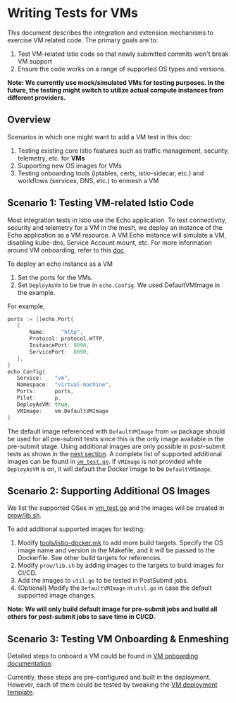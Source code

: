 # Writing Tests for VMs

This document describes the integration and extension mechanisms to exercise VM related code.
The primary goals are to:
1. Test VM-related Istio code so that newly submitted commits won't break VM support
1. Ensure the code works on a range of supported OS types and versions.

**Note: We currently use mock/simulated VMs for testing purposes. In the future, the testing might switch
to utilize actual compute instances from different providers.**

## Overview

Scenarios in which one might want to add a VM test in this doc:
1. Testing existing core Istio features such as traffic management, security, telemetry, etc. for **VMs**
1. Supporting new OS images for VMs
1. Testing onboarding tools (iptables, certs, istio-sidecar, etc.) and workflows (services, DNS, etc.) to enmesh a VM

## Scenario 1: Testing VM-related Istio Code

Most integration tests in Istio use the Echo application. To test connectivity, security and telemetry for a VM
in the mesh, we deploy an instance of the Echo application as a VM resource. A VM Echo instance will simulate a VM,
disabling kube-dns, Service Account mount, etc. For more information around VM onboarding,
refer to this [doc](https://istio.io/latest/docs/setup/install/virtual-machine/).

To deploy an echo instance as a VM
1. Set the ports for the VMs.
1. Set `DeployAsVm` to be true in `echo.Config`.
We used DefaultVMImage in the example.

For example,

```go
ports := []echo.Port{
   {
       Name:     "http",
       Protocol: protocol.HTTP,
       InstancePort: 8090,
       ServicePort:  8090,
   },
}
echo.Config{
   Service:    "vm",
   Namespace:  "virtual-machine",
   Ports:      ports,
   Pilot:      p,
   DeployAsVM: true,
   VMImage:    vm.DefaultVMImage
}
```

The default image referenced with `DefaultVMImage` from `vm` package should be used for all pre-submit tests since
this is the only image available in the pre-submit stage. Using additional images are only possible in
post-submit tests as shown in the [next section](#scenario-2-supporting-additional-os-images ).
A complete list of supported additional images can be found in [`vm_test.go`](https://github.com/istio/istio/blob/master/tests/integration/pilot/vm_test.go).
If `VMImage` is not provided while `DeployAsVM` is on, it will default the Docker image to be `DefaultVMImage`.

## Scenario 2: Supporting Additional OS Images

We list the supported OSes in [vm_test.go](https://github.com/istio/istio/blob/master/tests/integration/pilot/vm_test.go)
and the images will be created in [prow/lib.sh](https://github.com/istio/istio/blob/master/prow/lib.sh).

To add additional supported images for testing:
1. Modify [tools/istio-docker.mk](https://github.com/istio/istio/blob/master/tools/istio-docker.mk) to add more
build targets. Specify the OS image name and version in the Makefile, and it will be passed to the Dockerfile.
See other build targets for references.
1. Modify `prow/lib.sh` by adding images to the targets to build images for CI/CD.
1. Add the images to `util.go` to be tested in PostSubmit jobs.
1. (Optional) Modify the `DefaultVMImage` in `util.go` in case the default supported image changes.

**Note: We will only build default image for pre-submit jobs and build all others for post-submit jobs
to save time in CI/CD.**

## Scenario 3: Testing VM Onboarding & Enmeshing

Detailed steps to onboard a VM could be found in [VM onboarding documentation](https://istio.io/latest/docs/setup/install/virtual-machine/).

Currently, these steps are pre-configured and built in the deployment. However, each of them could be tested
by tweaking the [VM deployment template](https://github.com/istio/istio/blob/master/pkg/test/framework/components/echo/kube/deployment.go#L193).
